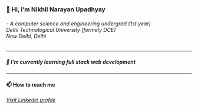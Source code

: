 <h3>👋 Hi, I’m Nikhil Narayan Upadhyay</h3>
<h6>- A computer science and engineering undergrad (1st year)<br>
Delhi Technological University (formely DCE)<br>
New Delhi, Delhi</h6>
<hr>
<h5>🌱 I’m currently learning full stack web development</h5>
<hr>
<h4>📫 How to reach me</h4>
<a href="https://www.linkedin.com/in/nikhil-narayan-upadhyay-09391a340?utm_source=share&utm_campaign=share_via&utm_content=profile&utm_medium=android_app"><em>Visit Linkedin profile</em></a><br>




<!---
NikhilNarayan1/NikhilNarayan1 is a ✨ special ✨ repository because its `README.md` (this file) appears on your GitHub profile.
You can click the Preview link to take a look at your changes.
--->
